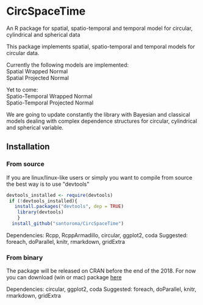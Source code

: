 # CircSpaceTime
An R package for spatial, spatio-temporal and temporal model for circular, cylindrical and spherical data

This package implements spatial, spatio-temporal and temporal models for circular data.  

Currently the following models are implemented:  
Spatial Wrapped Normal   
Spatial Projected Normal   

Yet to come:      
Spatio-Temporal Wrapped Normal   
Spatio-Temporal Projected Normal   

We are going to update constantly the library with Bayesian and classical models dealing with complex dependence structures for circular, cylindrical and spherical variable.

## Installation

### From source
If you are linux/linux-like users or simply you want to compile from source the best way is to use "devtools"

``` r
devtools_installed <- require(devtools)
 if (!devtools_installed){
   install.packages("devtools", dep = TRUE)
    library(devtools)
    }
  install_github("santoroma/CircSpaceTime")  
 ``` 
 
 Dependencies: Rcpp, RcppArmadillo, circular, ggplot2, coda
 Suggested: foreach, doParallel, knitr, rmarkdown, gridExtra
 
 ### From binary
 The package will be released on CRAN before the end of the 2018.
 For now you can download (win or mac) package [here](https://github.com/santoroma/CircSpaceTime/binary)
 
 Dependencies: circular, ggplot2, coda
 Suggested: foreach, doParallel, knitr, rmarkdown, gridExtra
